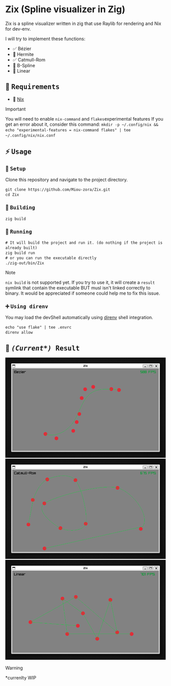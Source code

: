 # Zix (Spline visualizer in Zig)

Zix is a spline visualizer written in zig that use Raylib for rendering and Nix for dev-env.

I will try to implement these functions:
- :white_check_mark: Bézier
- :triangular_flag_on_post: Hermite
- :white_check_mark: Catmull-Rom
- :triangular_flag_on_post: B-Spline
- :triangular_flag_on_post: Linear

## :bookmark_tabs: <samp>Requirements</samp>

- :cherry_blossom: [Nix](https://nixos.org/download.html)

> [!IMPORTANT]
> You will need to enable `nix-command` and `flakes`experimental features
> If you get an error about it, consider this command:
> `mkdir -p ~/.config/nix && echo "experimental-features = nix-command flakes" | tee ~/.config/nix/nix.conf`

## :zap: <samp>Usage</samp>

### :wrench: <samp>Setup</samp>

Clone this repository and navigate to the project directory.
```shell
git clone https://github.com/Miou-zora/Zix.git
cd Zix
```

### :construction_worker: <samp>Building</samp>

```shell
zig build
```


### :rocket: <samp>Running</samp>


```shell
# It will build the project and run it. (do nothing if the project is already built)
zig build run
# or you can run the executable directly
./zig-out/bin/Zix
```

> [!NOTE]
> `nix build` is not supported yet. If you try to use it, it will create a `result` symlink that contain the executable BUT musl isn't linked correctly to binary. It would be appreciated if someone could help me to fix this issue.

### :heavy_plus_sign: <samp>Using direnv</samp>

You may load the devShell automatically using [direnv](https://direnv.net)
shell integration.

```
echo "use flake" | tee .envrc
direnv allow
```

## :art: <samp> <i>(Current*)</i> Result</samp>
<div align="center">
<img src="assets/bezier.png"/>
<img src="assets/catmull-rom.png"/></br>
<img src="assets/linear.png"/>
</div>

> [!WARNING]
> *currenlty WIP
